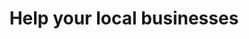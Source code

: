 ---
title: Help your local businesses
description: "A causa dell'emergenza COVID-19 molte attività commerciali sono costrette a chiudere al pubblico, ma i costi fissi rimangono. Vogliamo dare modo di supportare i nostri ristoranti, locali e negozi del 💚 per poter superare questo periodo. Un modo per aiutare può essere acquistare ora un Voucher che si potrà utilizzare in futuro.

Acquista ora una Gift Card da usare dopo, aiuta i tuoi posti preferiti oppure contribuisci a far crescere la lista!"
gotoVoucher: Go to shop
searchsuggestion: Search...

map: Go to the Map

---